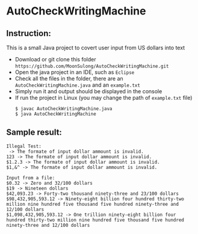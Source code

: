 # AutoCheckWritingMachine

## Instruction:
This is a small Java project to covert user input from US dollars into text

- Download or git clone this folder `https://github.com/MoonSulong/AutoCheckWritingMachine.git`
- Open the java project in an IDE, such as `Eclipse`
- Check all the files in the folder, there are an `AutoCheckWritingMachine.java` and an `example.txt`
- Simply run it and output should be displayed in the console
- If run the project in Linux (you may change the path of `example.txt` file)
    ```
    $ javac AutoCheckWritingMachine.java
    $ java AutoCheckWritingMachine
    ```
## Sample result:
```
Illegal Test: 
 -> The formate of input dollar ammount is invalid.
123 -> The formate of input dollar ammount is invalid.
$1.2.3 -> The formate of input dollar ammount is invalid.
$1,&^ -> The formate of input dollar ammount is invalid.
```
```
Input from a file: 
$0.32 -> Zero and 32/100 dollars
$19 -> Nineteen dollars
$42,093.23 -> Forty-two thousand ninety-three and 23/100 dollars
$98,432,905,593.12 -> Ninety-eight billion four hundred thirty-two million nine hundred five thousand five hundred ninety-three and 12/100 dollars
$1,098,432,905,593.12 -> One trillion ninety-eight billion four hundred thirty-two million nine hundred five thousand five hundred ninety-three and 12/100 dollars
```